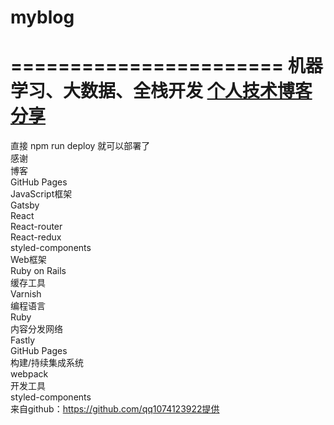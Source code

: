 # myblog
======================= 
机器学习、大数据、全栈开发 [个人技术博客分享](https://qq1074123922.github.io/myblog)
======================= 
直接 npm run deploy 就可以部署了</br>
感谢</br>
博客</br>
GitHub Pages</br>
JavaScript框架</br>
Gatsby</br>
React</br>
React-router</br>
React-redux</br>
styled-components</br>
Web框架</br>
Ruby on Rails</br>
缓存工具</br>
Varnish</br>
编程语言</br>
Ruby</br>
内容分发网络</br>
Fastly</br>
GitHub Pages</br>
构建/持续集成系统</br>
webpack</br>
开发工具</br>
styled-components</br>
来自github：https://github.com/qq1074123922提供</br>

